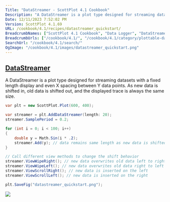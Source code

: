 ```yaml
---
Title: "DataStreamer - ScottPlot 4.1 Cookbook"
Description: "A DataStreamer is a plot type designed for streaming datasets with a fixed length display and even X spacing between Y data points. As new data is shifted in, old data is shifted out, and the displayed trace is always the same size."
Date: 12/11/2023 7:52:02 PM
Version: ScottPlot 4.1.69
URL: /cookbook/4.1/recipes/datastreamer_quickstart/
BreadcrumbNames: ["ScottPlot 4.1 Cookbook", "Data Logger", "DataStreamer"]
BreadcrumbUrls: ["/cookbook/4.1/", "/cookbook/4.1/category/plottable-datalogger", "/cookbook/4.1/recipes/datastreamer_quickstart/"]
SearchUrl: "/cookbook/4.1/search/"
OgImage: "/cookbook/4.1/images/datastreamer_quickstart.png"
---
```


<h2><a href='/cookbook/4.1/recipes/datastreamer_quickstart/'>DataStreamer</a></h2>

A DataStreamer is a plot type designed for streaming datasets with a fixed length display and even X spacing between Y data points. As new data is shifted in, old data is shifted out, and the displayed trace is always the same size.

```cs
var plt = new ScottPlot.Plot(600, 400);

var streamer = plt.AddDataStreamer(length: 20);
streamer.SamplePeriod = 0.2;

for (int i = 0; i < 100; i++)
{
    double y = Math.Sin(i * .2);
    streamer.Add(y); // data remains same length as new data is shifted in
}

// Call different view methods to change the shift behavior
streamer.ViewWipeRight(); // new data overwrites old data left to right
streamer.ViewWipeLeft(); // new data overwrites old data right to left
streamer.ViewScrollRight(); // new data is inserted on the left
streamer.ViewScrollLeft(); // new data is inserted on the right

plt.SaveFig("datastreamer_quickstart.png");
```

<img src='../../images/datastreamer_quickstart.png' class='d-block mx-auto my-5' />


